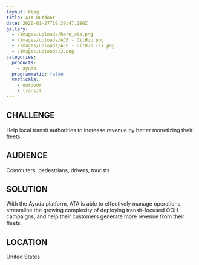 ```yaml
---
layout: blog
title: ATA Outdoor
date: 2020-01-27T19:39:47.180Z
gallery:
  - /images/uploads/hero_ata.png
  - /images/uploads/ACE - GitHub.png
  - /images/uploads/ACE - GitHub (1).png
  - /images/uploads/2.png
categories:
  products:
    - ayuda
  programmatic: false
  verticals:
    - outdoor
    - transit
---
```

## CHALLENGE

Help local transit authorities to increase revenue by better monetizing their fleets.


## AUDIENCE

Commuters, pedestrians, drivers, tourists


## SOLUTION

With the Ayuda platform, ATA is able to effectively manage operations, streamline the growing complexity of deploying transit-focused OOH campaigns, and help their customers generate more revenue from their fleets.


## LOCATION

United States
